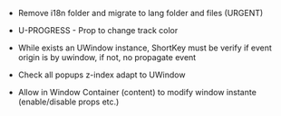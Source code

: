 * Remove i18n folder and migrate to lang folder and files (URGENT)

* U-PROGRESS - Prop to change track color
* While exists an UWindow instance, ShortKey must be verify if event origin is by uwindow, if not, no propagate event
* Check all popups z-index adapt to UWindow
* Allow in Window Container (content) to modify window instante (enable/disable props etc.)
